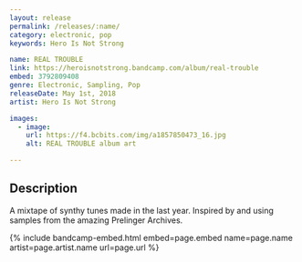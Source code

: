 ```yaml
---
layout: release
permalink: /releases/:name/
category: electronic, pop
keywords: Hero Is Not Strong

name: REAL TROUBLE
link: https://heroisnotstrong.bandcamp.com/album/real-trouble
embed: 3792809408
genre: Electronic, Sampling, Pop
releaseDate: May 1st, 2018
artist: Hero Is Not Strong

images:
  - image:
    url: https://f4.bcbits.com/img/a1857850473_16.jpg
    alt: REAL TROUBLE album art

---
```


## Description

A mixtape of synthy tunes made in the last year. Inspired by and using samples from the amazing Prelinger Archives.

{% include bandcamp-embed.html 
  embed=page.embed
  name=page.name
  artist=page.artist.name
  url=page.url
%}